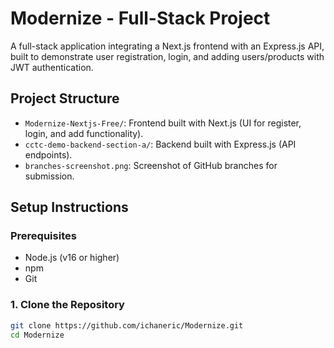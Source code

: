 # Modernize - Full-Stack Project

A full-stack application integrating a Next.js frontend with an Express.js API, built to demonstrate user registration, login, and adding users/products with JWT authentication.

## Project Structure
- `Modernize-Nextjs-Free/`: Frontend built with Next.js (UI for register, login, and add functionality).
- `cctc-demo-backend-section-a/`: Backend built with Express.js (API endpoints).
- `branches-screenshot.png`: Screenshot of GitHub branches for submission.

## Setup Instructions

### Prerequisites
- Node.js (v16 or higher)
- npm
- Git

### 1. Clone the Repository
```bash
git clone https://github.com/ichaneric/Modernize.git
cd Modernize
